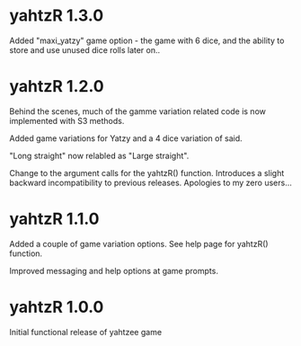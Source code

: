 # yahtzR 1.3.0

Added "maxi_yatzy" game option - the game with 6 dice, and the ability to store
and use unused dice rolls later on..

# yahtzR 1.2.0

Behind the scenes, much of the gamme variation related code is now implemented
with S3 methods.

Added game variations for Yatzy and a 4 dice variation of said.

"Long straight" now relabled as "Large straight".

Change to the argument calls for the yahtzR() function. Introduces a slight backward
incompatibility to previous releases. Apologies to my zero users...

# yahtzR 1.1.0

Added a couple of game variation options. See help page for yahtzR() function.

Improved messaging and help options at game prompts.

# yahtzR 1.0.0

Initial functional release of yahtzee game
